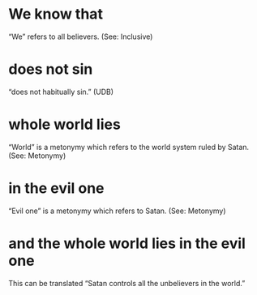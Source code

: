 
 # We know that 
   “We” refers to all believers. (See: Inclusive)
  # does not sin 
   “does not habitually sin.” (UDB)
  # whole world lies 
   “World” is a metonymy which refers to the world system ruled by
  Satan. (See: Metonymy)
  # in the evil one 
   “Evil one” is a metonymy which refers to Satan. (See: Metonymy)
  # and the whole world lies in the evil one 
   This can be translated “Satan controls all the
  unbelievers in the world.” 


